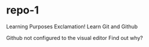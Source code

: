 # repo-1
Learning Purposes
Exclamation!
Learn Git and Github


Github not configured to the visual editor
Find out why?
